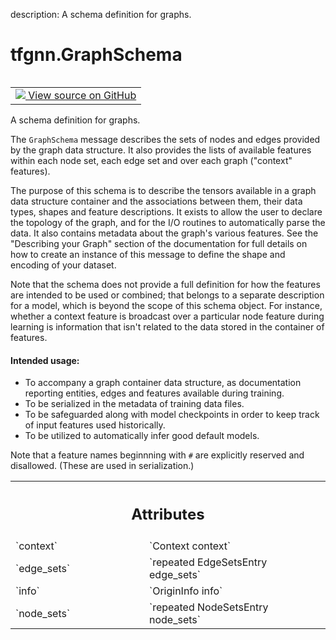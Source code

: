 description: A schema definition for graphs.

<div itemscope itemtype="http://developers.google.com/ReferenceObject">
<meta itemprop="name" content="tfgnn.GraphSchema" />
<meta itemprop="path" content="Stable" />
</div>

# tfgnn.GraphSchema

<!-- Insert buttons and diff -->

<table class="tfo-notebook-buttons tfo-api nocontent" align="left">
<td>
  <a target="_blank" href="https://github.com/tensorflow/gnn/tree/master/tensorflow_gnn/proto/graph_schema.proto">
    <img src="https://www.tensorflow.org/images/GitHub-Mark-32px.png" />
    View source on GitHub
  </a>
</td>
</table>



A schema definition for graphs.

<!-- Placeholder for "Used in" -->

The `GraphSchema` message describes the sets of nodes and edges provided by the
graph data structure. It also provides the lists of available features within
each node set, each edge set and over each graph ("context" features).

The purpose of this schema is to describe the tensors available in a graph data
structure container and the associations between them, their data types, shapes
and feature descriptions. It exists to allow the user to declare the topology of
the graph, and for the I/O routines to automatically parse the data. It also
contains metadata about the graph's various features. See the "Describing your
Graph" section of the documentation for full details on how to create an
instance of this message to define the shape and encoding of your dataset.

Note that the schema does not provide a full definition for how the features are
intended to be used or combined; that belongs to a separate description for a
model, which is beyond the scope of this schema object. For instance, whether a
context feature is broadcast over a particular node feature during learning is
information that isn't related to the data stored in the container of features.

#### Intended usage:



* To accompany a graph container data structure, as documentation reporting
  entities, edges and features available during training.
* To be serialized in the metadata of training data files.
* To be safeguarded along with model checkpoints in order to keep track of input
  features used historically.
* To be utilized to automatically infer good default models.

Note that a feature names beginnning with `#` are explicitly reserved and
disallowed. (These are used in serialization.)



<!-- Tabular view -->
 <table class="responsive fixed orange">
<colgroup><col width="214px"><col></colgroup>
<tr><th colspan="2"><h2 class="add-link">Attributes</h2></th></tr>

<tr>
<td>
`context`
</td>
<td>
`Context context`
</td>
</tr><tr>
<td>
`edge_sets`
</td>
<td>
`repeated EdgeSetsEntry edge_sets`
</td>
</tr><tr>
<td>
`info`
</td>
<td>
`OriginInfo info`
</td>
</tr><tr>
<td>
`node_sets`
</td>
<td>
`repeated NodeSetsEntry node_sets`
</td>
</tr>
</table>



